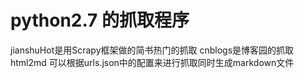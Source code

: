# python2.7 的抓取程序
jianshuHot是用Scrapy框架做的简书热门的抓取
cnblogs是博客园的抓取
html2md 可以根据urls.json中的配置来进行抓取同时生成markdown文件
